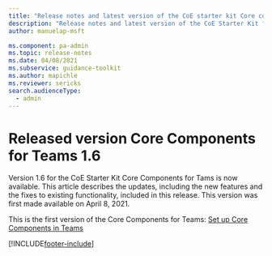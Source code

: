 ```yaml
---
title: "Release notes and latest version of the CoE starter kit Core components for Teams 1.6 | MicrosoftDocs"
description: "Release notes and latest version of the CoE Starter Kit for Teams 1.5."
author: manuelap-msft

ms.component: pa-admin
ms.topic: release-notes
ms.date: 04/08/2021
ms.subservice: guidance-toolkit
ms.author: mapichle
ms.reviewer: sericks
search.audienceType: 
  - admin
---
```


# Released version Core Components for Teams 1.6

Version 1.6 for the CoE Starter Kit Core Components for Tams is now available. This article describes the updates, including the new features and the fixes to existing functionality, included in this release. This version was first made available on April 8, 2021.

This is the first version of the Core Components for Teams:
[Set up Core Components in Teams](../setup-core-components.md)

[!INCLUDE[footer-include](../../../includes/footer-banner.md)]
